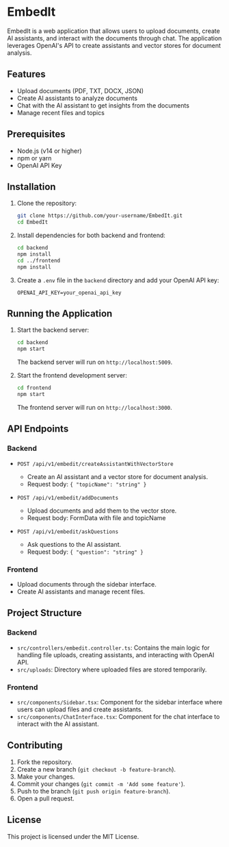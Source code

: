 # EmbedIt

EmbedIt is a web application that allows users to upload documents, create AI assistants, and interact with the documents through chat. The application leverages OpenAI's API to create assistants and vector stores for document analysis.

## Features

- Upload documents (PDF, TXT, DOCX, JSON)
- Create AI assistants to analyze documents
- Chat with the AI assistant to get insights from the documents
- Manage recent files and topics

## Prerequisites

- Node.js (v14 or higher)
- npm or yarn
- OpenAI API Key

## Installation

1. Clone the repository:

   ```bash
   git clone https://github.com/your-username/EmbedIt.git
   cd EmbedIt
   ```

2. Install dependencies for both backend and frontend:

   ```bash
   cd backend
   npm install
   cd ../frontend
   npm install
   ```

3. Create a `.env` file in the `backend` directory and add your OpenAI API key:

   ```env
   OPENAI_API_KEY=your_openai_api_key
   ```

## Running the Application

1. Start the backend server:

   ```bash
   cd backend
   npm start
   ```

   The backend server will run on `http://localhost:5009`.

2. Start the frontend development server:

   ```bash
   cd frontend
   npm start
   ```

   The frontend server will run on `http://localhost:3000`.

## API Endpoints

### Backend

- `POST /api/v1/embedit/createAssistantWithVectorStore`
  - Create an AI assistant and a vector store for document analysis.
  - Request body: `{ "topicName": "string" }`

- `POST /api/v1/embedit/addDocuments`
  - Upload documents and add them to the vector store.
  - Request body: FormData with file and topicName

- `POST /api/v1/embedit/askQuestions`
  - Ask questions to the AI assistant.
  - Request body: `{ "question": "string" }`

### Frontend

- Upload documents through the sidebar interface.
- Create AI assistants and manage recent files.

## Project Structure

### Backend

- `src/controllers/embedit.controller.ts`: Contains the main logic for handling file uploads, creating assistants, and interacting with OpenAI API.
- `src/uploads`: Directory where uploaded files are stored temporarily.

### Frontend

- `src/components/Sidebar.tsx`: Component for the sidebar interface where users can upload files and create assistants.
- `src/components/ChatInterface.tsx`: Component for the chat interface to interact with the AI assistant.

## Contributing

1. Fork the repository.
2. Create a new branch (`git checkout -b feature-branch`).
3. Make your changes.
4. Commit your changes (`git commit -m 'Add some feature'`).
5. Push to the branch (`git push origin feature-branch`).
6. Open a pull request.

## License

This project is licensed under the MIT License.
